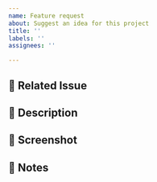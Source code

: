 ```yaml
---
name: Feature request
about: Suggest an idea for this project
title: ''
labels: ''
assignees: ''

---
```


## 📌 Related Issue

## 🚀 Description

## 📸 Screenshot

## 📢 Notes
